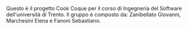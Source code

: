 Questo è il progetto Cook Coque per il corso di Ingegneria del Software dell'università di Trento.
Il gruppo è composto da: Zanibellato Giovanni, Marchesini Elena e Fanoni Sebastiano.
